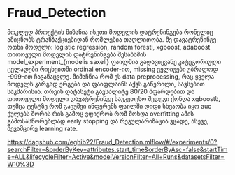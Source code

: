 # Fraud_Detection
მოკლედ პროექტის მიზანია ისეთი მოდელის დატრენინგება რონელიც ამიცნობს ტრანზაქციებიდან რომლებია თაღლითობა.
მე დავატრენინგე ოთხი მოდელი: logistic regression, random foresti, xgboost, adaboost
თითოეული მოდელის დატრენინგება შესაბამის model_experiment_{modelis saxeli} ფაილშია
გადავიყვანე კატეგორიული ცვლადები რიცხვითში ordinal encoder-ით, missing ველიუები უბრალოდ -999-ით ჩავანაცვლე.
მიმაჩნია რომ ეს data preprocessing, რაც ყველა მოდელს კარგად ერგება და ფაიფლაინს აქვს გაწერილი, სავსებით საკმარისია.
თრეინ დატასეტი გავსპლიტე 80/20 შფარდებით და თითოეული მოდელი დავატრენინგე
საუკეთესო შედეგი ქონდა xgboostს, თუმცა ტესტზე რომ გავუშვი ინფერენს ფაილში დიდი სხვაობა იყო auc ქულებს შორის რის გამოც ვფიქრობ რომ მოხდა overfitting
ამის გამოსასწორებლად early stopping და რეგულარიზაცია ვცადე, ასევე, შევამცირე learning rate.

 https://dagshub.com/eghib22/Fraud_Detection.mlflow/#/experiments/0?searchFilter=&orderByKey=attributes.start_time&orderByAsc=false&startTime=ALL&lifecycleFilter=Active&modelVersionFilter=All+Runs&datasetsFilter=W10%3D
